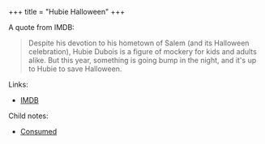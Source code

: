 +++
title = "Hubie Halloween"
+++

A quote from IMDB:

> Despite his devotion to his hometown of Salem (and its Halloween celebration), Hubie Dubois is a figure of mockery for kids and adults alike. But this year, something is going bump in the night, and it's up to Hubie to save Halloween.

Links:

- [IMDB](https://www.imdb.com/title/tt10682266)

Child notes:

- [Consumed](@/notes/Hubie_Halloween/Consumed.md)
